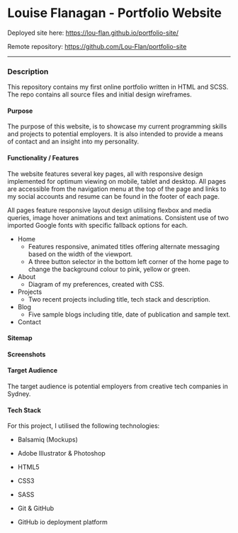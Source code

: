 # Louise Flanagan - Portfolio Website



Deployed site here: https://lou-flan.github.io/portfolio-site/

Remote repository: https://github.com/Lou-Flan/portfolio-site



------

### Description

This repository contains my first online portfolio written in HTML and SCSS. The repo contains all source files and initial design wireframes.

#### Purpose

The purpose of this website, is to showcase my current programming skills and projects to potential employers. It is also intended to provide a means of contact and an insight into my personality.

#### Functionality / Features

The website features several key pages, all with responsive design implemented for optimum viewing on mobile, tablet and desktop. All pages are accessible from the navigation menu at the top of the page and links to my social accounts and resume can be found in the footer of each page.

All pages feature responsive layout design utilising flexbox and media queries, image hover animations and text animations. Consistent use of two imported Google fonts with specific fallback options for each.

- Home
  - Features responsive, animated titles offering alternate messaging based on the width of the viewport.
  - A three button selector in the bottom left corner of the home page to change the background colour to pink, yellow or green.
- About 
  - Diagram of my preferences, created with CSS.
- Projects
  - Two recent projects including title, tech stack and description.
- Blog
  - Five sample blogs including title, date of publication and sample text.
- Contact



#### Sitemap



#### 

#### Screenshots

#### **Target Audience**

The target audience is potential employers from creative tech companies in Sydney. 



#### Tech Stack

For this project, I utilised the following technologies:

- Balsamiq (Mockups)
- Adobe Illustrator & Photoshop

- HTML5
- CSS3
- SASS
- Git & GitHub
- GitHub io deployment platform
